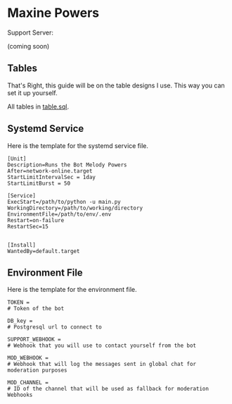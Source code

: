 # Maxine Powers

Support Server:

(coming soon)

## Tables

That's Right, this guide will be on the table designs I use.
This way you can set it up yourself.

All tables in [table.sql](table.sql).

## Systemd Service

Here is the template for the systemd service file.

```
[Unit]
Description=Runs the Bot Melody Powers
After=network-online.target
StartLimitIntervalSec = 1day
StartLimitBurst = 50

[Service]
ExecStart=/path/to/python -u main.py
WorkingDirectory=/path/to/working/directory
EnvironmentFile=/path/to/env/.env
Restart=on-failure
RestartSec=15


[Install]
WantedBy=default.target
```

## Environment File

Here is the template for the environment file.

```env
TOKEN = 
# Token of the bot

DB_key = 
# Postgresql url to connect to

SUPPORT_WEBHOOK = 
# Webhook that you will use to contact yourself from the bot

MOD_WEBHOOK = 
# Webhook that will log the messages sent in global chat for moderation purposes

MOD_CHANNEL =
# ID of the channel that will be used as fallback for moderation Webhooks
```
